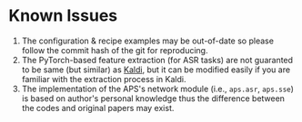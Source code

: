 # Known Issues

1. The configuration & recipe examples may be out-of-date so please follow the commit hash of the git for reproducing.
2. The PyTorch-based feature extraction (for ASR tasks) are not guaranted to be same (but similar) as [Kaldi](https://github.com/kaldi-asr/kaldi), but it can be modified easily if you are familiar with the extraction process in Kaldi.
3. The implementation of the APS's network module (i.e., `aps.asr`, `aps.sse`) is based on author's personal knowledge thus the difference between the codes and original papers may exist.
